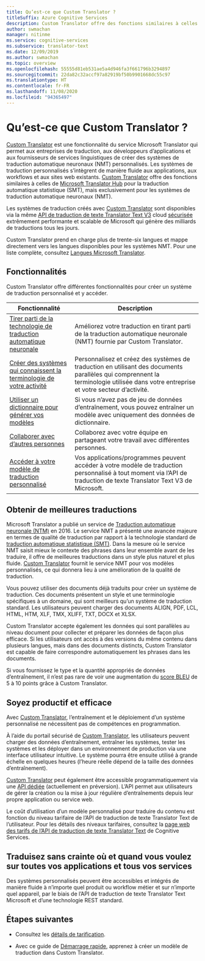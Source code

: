 ```yaml
---
title: Qu’est-ce que Custom Translator ?
titleSuffix: Azure Cognitive Services
description: Custom Translator offre des fonctions similaires à celles de Microsoft Translator Hub pour la traduction automatique statistique (SMT), mais exclusivement pour les systèmes de traduction automatique neuronaux (NMT).
author: swmachan
manager: nitinme
ms.service: cognitive-services
ms.subservice: translator-text
ms.date: 12/09/2019
ms.author: swmachan
ms.topic: overview
ms.openlocfilehash: 55555d81eb531ae5a4d946fa3f661796b3294897
ms.sourcegitcommit: 22da82c32accf97a82919bf50b9901668dc55c97
ms.translationtype: HT
ms.contentlocale: fr-FR
ms.lasthandoff: 11/08/2020
ms.locfileid: "94365497"
---
```

# <a name="what-is-custom-translator"></a>Qu’est-ce que Custom Translator ?

[Custom Translator](https://portal.customtranslator.azure.ai) est une fonctionnalité du service Microsoft Translator qui permet aux entreprises de traduction, aux développeurs d’applications et aux fournisseurs de services linguistiques de créer des systèmes de traduction automatique neuronaux (NMT) personnalisés. Les systèmes de traduction personnalisés s’intègrent de manière fluide aux applications, aux workflows et aux sites web existants. [Custom Translator](https://portal.customtranslator.azure.ai/) offre des fonctions similaires à celles de [Microsoft Translator Hub](https://hub.microsofttranslator.com/) pour la traduction automatique statistique (SMT), mais exclusivement pour les systèmes de traduction automatique neuronaux (NMT).

Les systèmes de traduction créés avec [Custom Translator](https://portal.customtranslator.azure.ai) sont disponibles via la même [API de traduction de texte Translator Text V3](../reference/v3-0-translate.md?tabs=curl) cloud [sécurisée](https://cognitive.uservoice.com/knowledgebase/articles/1147537-api-and-customization-confidentiality) extrêmement performante et scalable de Microsoft qui génère des milliards de traductions tous les jours.

Custom Translator prend en charge plus de trente-six langues et mappe directement vers les langues disponibles pour les systèmes NMT. Pour une liste complète, consultez [Langues Microsoft Translator](../language-support.md#customization).

## <a name="features"></a>Fonctionnalités

Custom Translator offre différentes fonctionnalités pour créer un système de traduction personnalisé et y accéder.

|Fonctionnalité  |Description  |
|---------|---------|
|[Tirer parti de la technologie de traduction automatique neuronale](https://www.microsoft.com/translator/blog/2016/11/15/microsoft-translator-launching-neural-network-based-translations-for-all-its-speech-languages/)     |  Améliorez votre traduction en tirant parti de la traduction automatique neuronale (NMT) fournie par Custom Translator.       |
|[Créer des systèmes qui connaissent la terminologie de votre activité](what-are-parallel-documents.md)     |  Personnalisez et créez des systèmes de traduction en utilisant des documents parallèles qui comprennent la terminologie utilisée dans votre entreprise et votre secteur d’activité.       |
|[Utiliser un dictionnaire pour générer vos modèles](what-is-dictionary.md)     |   Si vous n’avez pas de jeu de données d’entraînement, vous pouvez entraîner un modèle avec uniquement des données de dictionnaire.       |
|[Collaborer avec d’autres personnes](how-to-manage-settings.md#share-your-workspace)     |   Collaborez avec votre équipe en partageant votre travail avec différentes personnes.     |
|[Accéder à votre modèle de traduction personnalisé](../reference/v3-0-translate.md?tabs=curl)     |  Vos applications/programmes peuvent accéder à votre modèle de traduction personnalisé à tout moment via l’API de traduction de texte Translator Text V3 de Microsoft.       |

## <a name="get-better-translations"></a>Obtenir de meilleures traductions

Microsoft Translator a publié un service de [Traduction automatique neuronale (NTM)](https://www.microsoft.com/translator/blog/2016/11/15/microsoft-translator-launching-neural-network-based-translations-for-all-its-speech-languages/) en 2016. Le service NMT a présenté une avancée majeure en termes de qualité de traduction par rapport à la technologie standard de [traduction automatique statistique (SMT)](https://en.wikipedia.org/wiki/Statistical_machine_translation). Dans la mesure où le service NMT saisit mieux le contexte des phrases dans leur ensemble avant de les traduire, il offre de meilleures traductions dans un style plus naturel et plus fluide. [Custom Translator](https://portal.customtranslator.azure.ai) fournit le service NMT pour vos modèles personnalisés, ce qui donnera lieu à une amélioration de la qualité de traduction.

Vous pouvez utiliser des documents déjà traduits pour créer un système de traduction. Ces documents présentent un style et une terminologie spécifiques à un domaine, qui sont meilleurs qu’un système de traduction standard. Les utilisateurs peuvent charger des documents ALIGN, PDF, LCL, HTML, HTM, XLF, TMX, XLIFF, TXT, DOCX et XLSX.

Custom Translator accepte également les données qui sont parallèles au niveau document pour collecter et préparer les données de façon plus efficace. Si les utilisateurs ont accès à des versions du même contenu dans plusieurs langues, mais dans des documents distincts, Custom Translator est capable de faire correspondre automatiquement les phrases dans les documents.

Si vous fournissez le type et la quantité appropriés de données d’entraînement, il n’est pas rare de voir une augmentation du [score BLEU](what-is-bleu-score.md) de 5 à 10 points grâce à Custom Translator.

## <a name="be-productive-and-cost-effective"></a>Soyez productif et efficace

Avec [Custom Translator](https://portal.customtranslator.azure.ai), l’entraînement et le déploiement d’un système personnalisé ne nécessitent pas de compétences en programmation.

À l’aide du portail sécurisé de [Custom Translator](https://portal.customtranslator.azure.ai), les utilisateurs peuvent charger des données d’entraînement, entraîner les systèmes, tester les systèmes et les déployer dans un environnement de production via une interface utilisateur intuitive. Le système pourra être ensuite utilisé à grande échelle en quelques heures (l’heure réelle dépend de la taille des données d’entraînement).

[Custom Translator](https://portal.customtranslator.azure.ai) peut également être accessible programmatiquement via une [API dédiée](https://custom-api.cognitive.microsofttranslator.com/swagger/) (actuellement en préversion). L’API permet aux utilisateurs de gérer la création ou la mise à jour régulière d’entraînements depuis leur propre application ou service web.

Le coût d’utilisation d’un modèle personnalisé pour traduire du contenu est fonction du niveau tarifaire de l’API de traduction de texte Translator Text de l’utilisateur. Pour les détails des niveaux tarifaires, consultez la [page web des tarifs de l’API de traduction de texte Translator Text](https://azure.microsoft.com/pricing/details/cognitive-services/translator-text-api/) de Cognitive Services.

## <a name="securely-translate-anytime-anywhere-on-all-your-apps-and-services"></a>Traduisez sans crainte où et quand vous voulez sur toutes vos applications et tous vos services

Des systèmes personnalisés peuvent être accessibles et intégrés de manière fluide à n’importe quel produit ou workflow métier et sur n’importe quel appareil, par le biais de l’API de traduction de texte Translator Text Microsoft et d’une technologie REST standard.

## <a name="next-steps"></a>Étapes suivantes

- Consultez les [détails de tarification](https://azure.microsoft.com/pricing/details/cognitive-services/translator-text-api/).

- Avec ce guide de [Démarrage rapide](quickstart-build-deploy-custom-model.md), apprenez à créer un modèle de traduction dans Custom Translator.